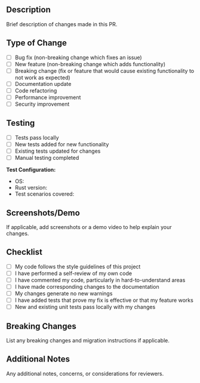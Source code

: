 ## Description
Brief description of changes made in this PR.

## Type of Change
- [ ] Bug fix (non-breaking change which fixes an issue)
- [ ] New feature (non-breaking change which adds functionality)
- [ ] Breaking change (fix or feature that would cause existing functionality to not work as expected)
- [ ] Documentation update
- [ ] Code refactoring
- [ ] Performance improvement
- [ ] Security improvement

## Testing
- [ ] Tests pass locally
- [ ] New tests added for new functionality
- [ ] Existing tests updated for changes
- [ ] Manual testing completed

**Test Configuration:**
- OS: 
- Rust version:
- Test scenarios covered:

## Screenshots/Demo
If applicable, add screenshots or a demo video to help explain your changes.

## Checklist
- [ ] My code follows the style guidelines of this project
- [ ] I have performed a self-review of my own code
- [ ] I have commented my code, particularly in hard-to-understand areas
- [ ] I have made corresponding changes to the documentation
- [ ] My changes generate no new warnings
- [ ] I have added tests that prove my fix is effective or that my feature works
- [ ] New and existing unit tests pass locally with my changes

## Breaking Changes
List any breaking changes and migration instructions if applicable.

## Additional Notes
Any additional notes, concerns, or considerations for reviewers.
